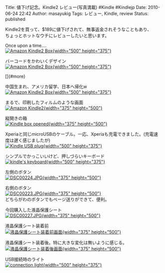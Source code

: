 Title: 値下げ記念。Kindle2 レビュー(写真満載) #Kindle #Kindlejp
Date: 2010-06-24 22:42
Author: masayukig
Tags: レビュー, Kindle, review
Status: published

Kindle2を買って、\$189に値下げされて、無事返金されそうなこともあり、  
ちょっとホットなウチにレビューしたいと思います。

Once upon a time....  
[![Amazon Kindle2
Box](http://farm2.static.flickr.com/1031/4721123354_c25c5641d8.jpg){width="500"
height="375"}](http://www.flickr.com/photos/masayun/4721123354/ "Amazon Kindle2 Box by masayukig, on Flickr")

バーコードをかわいくデザイン  
[![Amazon Kindle2
Box](http://farm2.static.flickr.com/1388/4721124482_e40c153b5d.jpg){width="500"
height="375"}](http://www.flickr.com/photos/masayun/4721124482/ "Amazon Kindle2 Box by masayukig, on Flickr")

[]{#more}

中国生まれ、アメリカ留学、日本へ帰化w  
[![Amazon Kindle2
Box](http://farm2.static.flickr.com/1427/4720474865_c46f9a333f.jpg){width="500"
height="375"}](http://www.flickr.com/photos/masayun/4720474865/ "Amazon Kindle2 Box by masayukig, on Flickr")

まるで、印刷したフィルムのような画面  
[![Amazon
Kindle2](http://farm2.static.flickr.com/1018/4720475547_9e30e90039.jpg){width="375"
height="500"}](http://www.flickr.com/photos/masayun/4720475547/ "Amazon Kindle2 by masayukig, on Flickr")

縦開きの箱  
[![Kindle box
opened](http://farm2.static.flickr.com/1245/4721127212_c34baa1fa1.jpg){width="375"
height="500"}](http://www.flickr.com/photos/masayun/4721127212/ "Kindle box opened by masayukig, on Flickr")

Xperiaと同じmicroUSBのケーブル。一応、Xperiaも充電できました。(充電速度は遅く感じましたが)  
[![Kindle USB
plug](http://farm2.static.flickr.com/1153/4720528577_d76ab55377.jpg){width="500"
height="375"}](http://www.flickr.com/photos/masayun/4720528577/ "Kindle USB plug by masayukig, on Flickr")

シンプルでかっこいいけど、押しづらいキーボード  
[![kindle's
keyboard](http://farm2.static.flickr.com/1416/4720541787_c0655c16f7.jpg){width="500"
height="375"}](http://www.flickr.com/photos/masayun/4720541787/ "kindle's keyboard by masayukig, on Flickr")

左側のボタン  
[![DSC00224.JPG](http://farm2.static.flickr.com/1425/4721192662_1253dbe17b.jpg){width="375"
height="500"}](http://www.flickr.com/photos/masayun/4721192662/ "DSC00224.JPG by masayukig, on Flickr")

右側のボタン  
[![DSC00223.JPG](http://farm2.static.flickr.com/1132/4721192090_906b975e67.jpg){width="375"
height="500"}](http://www.flickr.com/photos/masayun/4721192090/ "DSC00223.JPG by masayukig, on Flickr")  
どちらがわのボタンでもページ送りができて、便利。

今回購入した液晶保護シート  
[![DSC00227.JPG](http://farm2.static.flickr.com/1342/4720544827_bfda6dc9aa.jpg){width="375"
height="500"}](http://www.flickr.com/photos/masayun/4720544827/ "DSC00227.JPG by masayukig, on Flickr")

液晶保護シート装着前  
[![液晶保護シート装着前画面](http://farm2.static.flickr.com/1255/4721195260_b20e20ff1d.jpg){width="375"
height="500"}](http://www.flickr.com/photos/masayun/4721195260/ "液晶保護シート装着前画面 by masayukig, on Flickr")

液晶保護シート装着後。特に大きな変化は無いように感じる。  
[![液晶保護シート装着後画面](http://farm2.static.flickr.com/1373/4720545977_8ef304f750.jpg){width="375"
height="500"}](http://www.flickr.com/photos/masayun/4720545977/ "液晶保護シート装着後画面 by masayukig, on Flickr")

USB接続時のライト  
[![connection
light](http://farm2.static.flickr.com/1427/4720548115_54267df713.jpg){width="500"
height="375"}](http://www.flickr.com/photos/masayun/4720548115/ "connection light by masayukig, on Flickr")
